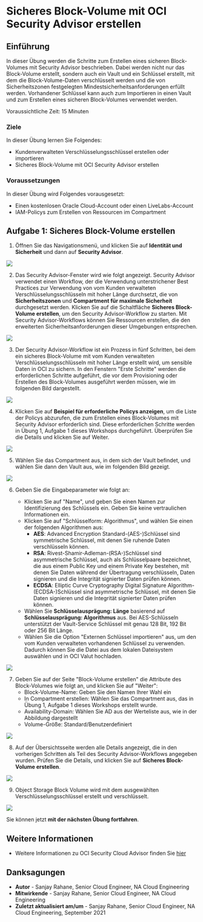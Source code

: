 # Sicheres Block-Volume mit OCI Security Advisor erstellen

## Einführung

In dieser Übung werden die Schritte zum Erstellen eines sicheren Block-Volumes mit Security Advisor beschrieben. Dabei werden nicht nur das Block-Volume erstellt, sondern auch ein Vault und ein Schlüssel erstellt, mit dem die Block-Volume-Daten verschlüsselt werden und die von Sicherheitszonen festgelegten Mindestsicherheitsanforderungen erfüllt werden. Vorhandener Schlüssel kann auch zum Importieren in einen Vault und zum Erstellen eines sicheren Block-Volumes verwendet werden.

Voraussichtliche Zeit: 15 Minuten

### Ziele

In dieser Übung lernen Sie Folgendes:

*   Kundenverwalteten Verschlüsselungsschlüssel erstellen oder importieren
*   Sicheres Block-Volume mit OCI Security Advisor erstellen

### Voraussetzungen

In dieser Übung wird Folgendes vorausgesetzt:

*   Einen kostenlosen Oracle Cloud-Account oder einen LiveLabs-Account
*   IAM-Policys zum Erstellen von Ressourcen im Compartment

## Aufgabe 1: Sicheres Block-Volume erstellen

1.  Öffnen Sie das Navigationsmenü, und klicken Sie auf **Identität und Sicherheit** und dann auf **Security Advisor**.

![](./images/bvimage1.png " ")

2.  Das Security Advisor-Fenster wird wie folgt angezeigt. Security Advisor verwendet einen Workflow, der die Verwendung unterstrichener Best Practices zur Verwendung von vom Kunden verwalteten Verschlüsselungsschlüsseln mit hoher Länge durchsetzt, die von **Sicherheitszonen** und **Compartment für maximale Sicherheit** durchgesetzt werden. Klicken Sie auf die Schaltfläche **Sicheres Block-Volume erstellen**, um den Security Advisor-Workflow zu starten. Mit Security Advisor-Workflows können Sie Ressourcen erstellen, die den erweiterten Sicherheitsanforderungen dieser Umgebungen entsprechen.

![](./images/bvimage2.png " ")

3.  Der Security Advisor-Workflow ist ein Prozess in fünf Schritten, bei dem ein sicheres Block-Volume mit vom Kunden verwalteten Verschlüsselungsschlüsseln mit hoher Länge erstellt wird, um sensible Daten in OCI zu sichern. In den Fenstern "Erste Schritte" werden die erforderlichen Schritte aufgeführt, die vor dem Provisioning oder Erstellen des Block-Volumes ausgeführt werden müssen, wie im folgenden Bild dargestellt.

![](./images/bvimage3.png " ")

4.  Klicken Sie auf **Beispiel für erforderliche Policys anzeigen**, um die Liste der Policys abzurufen, die zum Erstellen eines Block-Volumes mit Security Advisor erforderlich sind. Diese erforderlichen Schritte werden in Übung 1, Aufgabe 1 dieses Workshops durchgeführt. Überprüfen Sie die Details und klicken Sie auf Weiter.

![](./images/bvimage4.png " ")

5.  Wählen Sie das Compartment aus, in dem sich der Vault befindet, und wählen Sie dann den Vault aus, wie im folgenden Bild gezeigt.

![](./images/bvimage5.png " ")

6.  Geben Sie die Eingabeparameter wie folgt an:
    
    *   Klicken Sie auf "Name", und geben Sie einen Namen zur Identifizierung des Schlüssels ein. Geben Sie keine vertraulichen Informationen ein.
    *   Klicken Sie auf "Schlüsselform: Algorithmus", und wählen Sie einen der folgenden Algorithmen aus:
        *   **AES**: Advanced Encryption Standard-(AES-)Schlüssel sind symmetrische Schlüssel, mit denen Sie ruhende Daten verschlüsseln können.
        *   **RSA**: Rivest-Shamir-Adleman-(RSA-)Schlüssel sind asymmetrische Schlüssel, auch als Schlüsselpaare bezeichnet, die aus einem Public Key und einem Private Key bestehen, mit denen Sie Daten während der Übertragung verschlüsseln, Daten signieren und die Integrität signierter Daten prüfen können.
        *   **ECDSA**: Elliptic Curve Cryptography Digital Signature Algorithm-(ECDSA-)Schlüssel sind asymmetrische Schlüssel, mit denen Sie Daten signieren und die Integrität signierter Daten prüfen können.
    *   Wählen Sie **Schlüsselausprägung: Länge** basierend auf **Schlüsselausprägung: Algorithmus** aus. Bei AES-Schlüsseln unterstützt der Vault-Service Schlüssel mit genau 128 Bit, 192 Bit oder 256 Bit Länge.
    *   Wählen Sie die Option "Externen Schlüssel importieren" aus, um den vom Kunden verwalteten vorhandenen Schlüssel zu verwenden. Dadurch können Sie die Datei aus dem lokalen Dateisystem auswählen und in OCI Valut hochladen.

![](./images/bvimage6.png " ")

7.  Geben Sie auf der Seite "Block-Volume erstellen" die Attribute des Block-Volumes wie folgt an, und klicken Sie auf "Weiter":
    *   Block-Volume-Name: Geben Sie den Namen Ihrer Wahl ein
    *   In Compartment erstellen: Wählen Sie das Compartment aus, das in Übung 1, Aufgabe 1 dieses Workshops erstellt wurde.
    *   Availability-Domain: Wählen Sie AD aus der Werteliste aus, wie in der Abbildung dargestellt
    *   Volume-Größe: Standard/Benutzerdefiniert

![](./images/bvimage7.png " ")

8.  Auf der Übersichtsseite werden alle Details angezeigt, die in den vorherigen Schritten als Teil des Security Advisor-Workflows angegeben wurden. Prüfen Sie die Details, und klicken Sie auf **Sicheres Block-Volume erstellen**.

![](./images/bvimage8.png " ")

9.  Object Storage Block Volume wird mit dem ausgewählten Verschlüsselungsschlüssel erstellt und verschlüsselt.

![](./images/bvimage9.png " ")

Sie können jetzt **mit der nächsten Übung fortfahren**.

## Weitere Informationen

*   Weitere Informationen zu OCI Security Cloud Advisor finden Sie [hier](https://docs.oracle.com/en-us/iaas/Content/SecurityAdvisor/Concepts/securityadvisoroverview.htm)

## Danksagungen

*   **Autor** - Sanjay Rahane, Senior Cloud Engineer, NA Cloud Engineering
*   **Mitwirkende** - Sanjay Rahane, Senior Cloud Engineer, NA Cloud Engineering
*   **Zuletzt aktualisiert am/um** - Sanjay Rahane, Senior Cloud Engineer, NA Cloud Engineering, September 2021